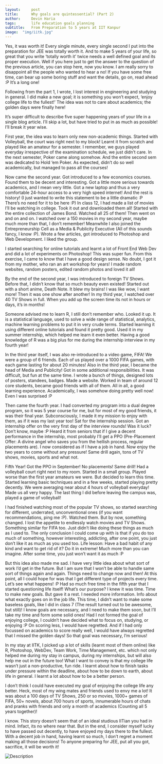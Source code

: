 ```yaml
---
layout:     post
title:      Why goals are quintessential? (Part 2)
author:     Devin Haria
tags: 		life education goals planning
subtitle:  	From Preparation to 5 years at IIT Kanpur
image:  "img/iitk.jpg"  
---
```

<!-- Start Writing Below in Markdown -->
Yes, it was worth it! Every single minute, every single second I put into the preparation for JEE was totally worth it. And to make 5 years of your life, so great that you write ‘totally worth it’ twice needs a well defined goal and its proper execution. Well if you here just to get the answer to the question of the previous article, you can stop here, now you know. I am really sorry to disappoint all the people who wanted to hear a no! If you have some free time, can bear up some boring stuff and want the details, go on, read ahead :P It’s a long one!

Following from the part 1, I wrote, I lost interest in engineering and studying in general. I did make a new goal; it is something you won’t expect, ‘enjoy college life to the fullest!’ The idea was not to care about academics; the golden days were finally here! 

It’s super difficult to describe five super happening years of your life in a single blog article. I’ll skip a lot, but have tried to put in as much as possible! I’ll break it year wise. 

First year, the idea was to learn only new non-academic things. Started with Volleyball, the court was right next to my block! Learnt it from scratch and played like an amateur for a semester. I remember, we guys played everyday irrespective of the examination schedule, we just didn’t care. In the next semester, Poker came along somehow. And the entire second sem was dedicated to Hold ‘em Poker. As expected, didn’t do so well academically, but managed to pass all the courses! 

Now came the second year. Got introduced to a few economics courses. Found them to be decent and interesting. Got a little more serious towards academics, and I mean very little. Got a new laptop and thus a very comfortable 24-hour access to a very high speed internet! And the rest is history! (I just wanted to write this statement to be a little dramatic :P There’s no need for it to be here :P) In class 12, I had made a list of movies I’ll be watching in college. Took it out and downloaded them all! Started with the entire collection of James Bond. Watched all 25 of them! Then went on and on and on. I watched over a 150 movies in my second year, maybe much more than that, I don’t remember! Meanwhile I also joined the Entrepreneurship Cell as a Media & Publicity Executive (All of this sounds fancy, I know :P). Wrote a few articles, got introduced to Photoshop and Web Development. I liked the group.

I started searching for online tutorials and learnt a lot of Front End Web Dev and did a lot of experiments on Photoshop! This was super fun. From this exercise, I came to know that I have a good design sense. No doubt, I got it from my mother, who ran an art workshop for years! I made random websites, random posters, edited random photos and loved it all!

By the end of the second year, I was introduced to foreign TV Shows. Before that, I didn’t know that so much beauty even existed! Started out with a short anime, Death Note. It blew my brains! I was like wow, I want more! Then it was one show after another! In my third year, I watched over 40 TV Shows in full. When you add up the screen time its not in hours or days, it’s in months! 

Someone advised me to learn R, I still don’t remember who. Looked it up. It is a statistical language, used to solve a wide range of statistical, analytics, machine learning problems to put it in very crude terms. Started learning it using different online tutorials and found it pretty good. Used it in my summer internship, which helped me learn it even better. Having a good knowledge of R was a big plus for me during the internship interview in my fourth year!

In the third year itself, I was also re-introduced to a video game, FIFA! We were a group of 6 friends. Each of us played over a 1000 FIFA games, with each game lasting for about 20 minutes! Also in the third year, I became the head of Media and Publicity! Got in some additional responsibilities. It was difficult, but fun at the same time. I wrote a bunch of things, designed lots of posters, standees, badges. Made a website. Worked in team of around 12 core students, became good friends with all of them. All in all, a good learning experience. Academically, I was somehow doing pretty well now! Even I was surprised :P

Then came the fourth year. I had converted my program into a dual degree program, so it was 5 year course for me, but for most of my good friends, it was their final year. Subconsciously, I made it my mission to enjoy with them, as if it was my last year too! Sat for the internship session. Got an internship offer on the very first day of the interview rounds! Was it luck? Don’t know, maybe :P Heard it from seniors that if I give a decent performance in the internship, most probably I’ll get a PPO (Pre-Placement Offer: A divine angel who saves you from the hellish process, regular placements are). I now considered as if I have a job in hand. Now enjoy the two years to come without any pressure! Same drill again, tons of TV shows, movies, sports and what not. 

Fifth Year! Got the PPO in September! No placements! Same drill! Had a volleyball court right next to my room. Started in a small group. Played worse than the first year amateurs we were. But decided to learn this time. Started learning basic techniques and in a few weeks, started playing pretty decently. We were averaging near about 4 hours of volleyball everyday! Made us all very happy. The last thing I did before leaving the campus was, played a game of volleyball! 

I had finished watching most of the popular TV shows, so started searching for different, underrated, unconventional ones (if you want recommendations, ping me :P). Watched them. But by now, something changed. I lost the appetite to endlessly watch movies and TV Shows. Something similar for FIFA too. Just didn’t like doing these things as much as I used to. The only conclusion I could come up with is that if you do too much of something, however interesting, addicting, after one point, you just don’t like it as much as you used too. Life lesson: Have a bad habit of any kind and want to get rid of it? Do it in extreme! Much more than you can imagine. After some time, you just won’t want it as much :P

But this idea also made me sad. I have very little idea about what sort of work I’d get in the future. But I am sure that I won’t be able to handle same sort of things again and again. Things need to change now and then! At this point, all I could hope for was that I get different type of projects every time. Let’s see what happens! :P Had so much free time in the fifth year that I started questioning life itself! What’s our purpose? I knew it was time. Time to make new goals. But gave it a rest. I needed more information. Info about what exactly goes on in the job life. This time, I didn’t want to make some baseless goals, like I did in class 7 (The result turned out to be awesome, but still)! I know goals are necessary, and I need to make them soon, but I’ll take my time and form some solid ones! Had I not formed the goal of enjoying college, I couldn’t have decided what to focus on, studying, or enjoying :P On scoring less, I would have regretted. And if I had only focussed on academics to score really well, I would have always regretted that I missed the golden days! So that goal was necessary, I’m serious!

In my stay at IITK, I picked up a lot of skills (learnt most of them online) like R, Photoshop, WebDev, Team Work, Time Management, etc. which not only helped me during my stay in campus, during my internships, but will also help me out in the future too! What I want to convey is that my college life wasn’t just a non-productive, fun ride. I learnt about how to finish tasks under pressure within the deadline, about how to be down to earth, about life in general. I learnt a lot about how to be a better person. 

I don’t think I could have executed my goal of enjoying the college life any better. Heck, most of my wing mates and friends used to envy me a lot! It was about a 100 days of TV Shows, 250 or so movies, 1000+ games of FIFA, 50+ novels, about 700 hours of sports, innumerable hours of chats and pranks with friends and only a month of academics (Counting all 5 years together)! 

I know. This story doesn’t seem that of an ideal studious IITian you had in mind. Infact, its no where near that. But in the end, I consider myself lucky to have passed out decently, to have enjoyed my days there to the fullest. With a decent job in hand, having learnt so much, I don’t regret a moment making all those decisions! To anyone preparing for JEE, put all you got, sacrifice, it will be worth it!


![Description](http://devinharia.github.io/blog/img/iitk.jpg)
